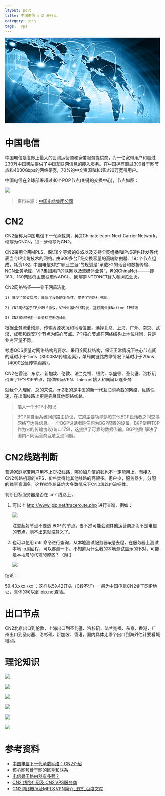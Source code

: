 ```yaml
---
layout: post
title: 中国电信 cn2 是什么
category: tech
tags:  vps
---
```

![](/assets/img/network.jpg)

# 中国电信

中国电信是世界上最大的固网运营商和宽带服务提供商，为一亿宽带用户和超过230万中国网站提供了中国互联网信息的接入服务。在中国拥有超过300骨干网节点和4000Gbps的网络带宽，70%的中文资源和和超过90万宽带用户。

中国电信在全球部署超过40个POP节点(关键的交换中心)，节点如图：

![](https://cdn.kelu.org/blog/2017/08/1400483105827.png)

> 资料来源：[中国电信集团公司](http://www.chinatelecomglobal.com/product/detail.html?cate_id=900003&lang=zh)

# CN2

CN2全称为中国电信下一代承载网，英文Chinatelecom Next Carrier Network，缩写为CNCN，进一步缩写为CN2。

CN2采用全网MPLS、保证8个等级的QoS以及支持全网组播和IPv6硬件转发等代表当今IP尖端技术的网络。由600多台T级交换容量的高端路由器、194个节点组成，耗资13亿. 中国电信对它“职业生涯”的规划是“承载3G的话音和数据传输、NGN业务承载、VIP集团用户的联网以及流媒体业务”，老的ChinaNet———即163、169网络将主要被用作ADSL、拨号等INTERNET接入和浏览业务。

CN2网络特征——骨干网简洁化

	1) 减少了协议层次，降低了设备的复杂性，提供了链路利用率。
	
	2) CN2网络基于IP/MPLS协议，VPN业务MPLS转发，互联网业务Native IP转发
	
	3) CN2网络特征——业务和控制边缘化

根据业务流量预测、传输资源状况和地理位置，选择北京、上海、广州、南京、武汉、成都和西安7个节点为核心节点。7个核心节点在网络结构上地位相同，只是业务容量不同。

考虑QOS质量对网络结构的要求、采用全网状结构，保证正常情况下核心节点间的延时小于15ms（3000KM传输距离），单局向链路故障情况下延时小于20ms（4000公里传输距离）。

CN2在香港、东京、新加坡、伦敦、法兰克福、纽约、华盛顿、圣何塞、洛杉矶设置了9个POP节点，提供国际VPN、Internet接入和网间互连业务

就我个人理解，总的来说，cn2指的是中国的新一代互联网承载的网络，优质快速，在出海线路上更是完爆其他网络线路。

> 插入一个BGP小知识

> BGP是自治系统间的路由协议，它的主要功能是和其他BGP说话者之间交换网络可达性信息。一个BGP说话者是任何为BGP配置的设备。BGP使用TCP作为它的传输协议(端口179)，这提供了可靠的数据传输。BGP线路 解决了国内不同运营商互联互通问题。

# CN2线路判断

普通家庭宽带用户用不上CN2线路，哪怕加几倍的钱也不一定能用上，而接入CN2线路机房的VPS，价格卖得比其他线路的高很多。用户少，服务器少，分配的独享资源多，这样就能保证绝大多数情况下CN2线路的流畅性。

判断目标服务器是否在 cn2 线路上，

1. 可以上 <http://www.ipip.net/traceroute.php> 进行查询，例如：

	![](https://cdn.kelu.org/blog/2017/08/QQ20170805-024741.png)

	注意起始节点不要选 BGP 的节点。要不然可能会跑其他运营商那而不是电信的节点，测不出来就没意义了。

1. 也可以使用 mtr 命令进行查询，从本地测试服务器ip是去程，在服务器上测试本地 ip是回程，可以都测一下。不知道为什么我的本地测试显示的不对，可能是本地用的代理的原因？（摊手

	![](https://cdn.kelu.org/blog/2017/08/2017-08-05-3.02.33.png)

结论：

59.43.xxx.xxx ：这样以59.42开头（C段不详）一般为中国电信CN2骨干网IP地址，具体的可以到[ipip.net](https://www.ipip.net/)查验。

# 出口节点

CN2北京出口到伦敦，上海出口到圣何塞、洛杉矶、法兰克福、东京、香港，广州出口到圣何塞、洛杉矶、新加坡、香港，国内具体走哪个出口到海外估计要看城域网。

# 理论知识

![](https://cdn.kelu.org/blog/2017/08/1.png)

![](https://cdn.kelu.org/blog/2017/08/2.jpg)

![](https://cdn.kelu.org/blog/2017/08/3.png)

![](https://cdn.kelu.org/blog/2017/08/4.png)

![](https://cdn.kelu.org/blog/2017/08/5.png)

![](https://cdn.kelu.org/blog/2017/08/6.png)

# 参考资料

* [中国电信下一代承载网络：CN2介绍](http://blog.sina.com.cn/s/blog_591f0e6e0100aoqy.html)
* [核心网和骨干网的区别和联系](http://www.txrjy.com/asktech/question.php?qid=15819)
* [电信骨干路由器有多强？](https://www.zhihu.com/question/48105938/answer/142393813)
* [CN2 线路介绍及 CN2 VPS服务商](https://www.gubo.org/instroduction-to-cn2-and-cn2-vps-providers/)
* [CN2网络概况及MPLS VPN简介_图文_百度文库](https://wenku.baidu.com/view/f5cab81a3968011ca2009121.html)
